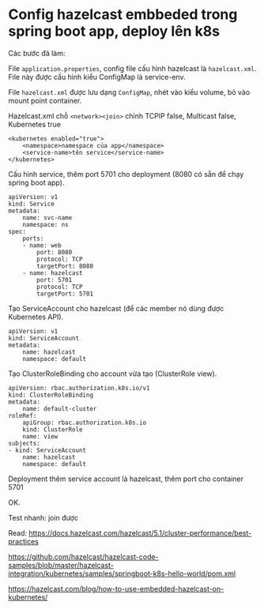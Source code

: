 # Config hazelcast embbeded trong spring boot app, deploy lên k8s

Các bước đã làm:

File `application.properties`, config file cấu hình hazelcast là `hazelcast.xml`. File này được cấu hình kiểu ConfigMap là service-env.

File `hazelcast.xml` được lưu dạng `ConfigMap`, nhét vào kiểu volume, bỏ vào mount point container.

Hazelcast.xml chỗ `<network><join>` chỉnh TCPIP false, Multicast false, Kubernetes true 

    <kubernetes enabled="true">
        <namespace>namespace của app</namespace>
        <service-name>tên service</service-name>
    </kubernetes>

Cấu hình service, thêm port 5701 cho deployment (8080 có sẵn để chạy spring boot app).

    apiVersion: v1
    kind: Service
    metadata:
        name: svc-name
        namespace: ns
    spec:
        ports:
        - name: web
            port: 8080
            protocol: TCP
            targetPort: 8080
        - name: hazelcast
            port: 5701
            protocol: TCP
            targetPort: 5701

Tạo ServiceAccount cho hazelcast (để các member nó dùng được Kubernetes API).

    apiVersion: v1
    kind: ServiceAccount
    metadata:
        name: hazelcast
        namespace: default

Tạo ClusterRoleBinding cho account vừa tạo (ClusterRole view).

    apiVersion: rbac.authorization.k8s.io/v1
    kind: ClusterRoleBinding
    metadata:
        name: default-cluster
    roleRef:
        apiGroup: rbac.authorization.k8s.io
        kind: ClusterRole
        name: view
    subjects:
    - kind: ServiceAccount
        name: hazelcast
        namespace: default


Deployment thêm service account là hazelcast, thêm port cho container 5701

OK.

Test nhanh: join được

Read: https://docs.hazelcast.com/hazelcast/5.1/cluster-performance/best-practices

https://github.com/hazelcast/hazelcast-code-samples/blob/master/hazelcast-integration/kubernetes/samples/springboot-k8s-hello-world/pom.xml


https://hazelcast.com/blog/how-to-use-embedded-hazelcast-on-kubernetes/
